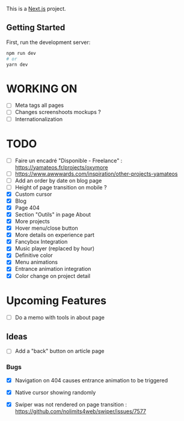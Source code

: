 This is a [Next.js](https://nextjs.org) project.

## Getting Started

First, run the development server:

```bash
npm run dev
# or
yarn dev
```
# WORKING ON
- [ ] Meta tags all pages
- [ ] Changes screenshoots mockups ?
- [ ] Internationalization

# TODO
- [ ] Faire un encadré "Disponible - Freelance" : https://yamateos.fr/projects/oxymore
- [ ] https://www.awwwards.com/inspiration/other-projects-yamateos
- [ ] Add an order by date on blog page
- [ ] Height of page transition on mobile ?
- [x] Custom cursor
- [x] Blog
- [x] Page 404
- [x] Section "Outils" in page About
- [x] More projects
- [x] Hover menu/close button
- [x] More details on experience part
- [x] Fancybox Integration
- [x] Music player (replaced by hour)
- [x] Definitive color
- [x] Menu animations
- [x] Entrance animation integration
- [x] Color change on project detail

# Upcoming Features
- [ ] Do a memo with tools in about page

## Ideas
- [ ] Add a "back" button on article page
    
### Bugs
- [x] Navigation on 404 causes entrance animation to be triggered
- [x] Native cursor showing randomly
- [x] Swiper was not rendered on page transition : https://github.com/nolimits4web/swiper/issues/7577

